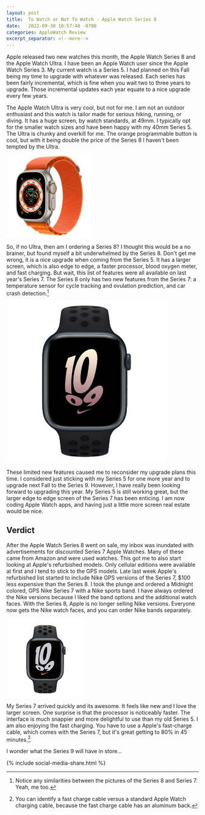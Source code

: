 ```yaml
---
layout: post
title:  To Watch or Not To Watch - Apple Watch Series 8
date:   2022-09-30 10:57:48 -0700
categories: AppleWatch Review
excerpt_separator: <!--more-->
---
```


Apple released two new watches this month, the Apple Watch Series 8 and the Apple Watch Ultra. I have been an Apple Watch user since the Apple Watch Series 3. My current watch is a Series 5. I had planned on this Fall being my time to upgrade with whatever was released. Each series has been fairly incremental, which is fine when you wait two to three years to upgrade. Those incremental updates each year equate to a nice upgrade every few years. 

<!--more--> The Apple Watch Ultra is very cool, but not for me. I am not an outdoor enthusiast and this watch is tailor made for serious hiking, running, or diving. It has a huge screen, by watch standards, at 49mm. I typically opt for the smaller watch sizes and have been happy with my 40mm Series 5. The Ultra is chunky and overkill for me. The orange programmable button is cool, but with it being double the price of the Series 8 I haven't been tempted by the Ultra. 

![Apple Watch Ultra][image-1]

So, if no Ultra, then am I ordering a Series 8? I thought this would be a no brainer, but found myself a bit underwhelmed by the Series 8. Don't get me wrong, it is a nice upgrade when coming from the Series 5. It has a larger screen, which is also edge to edge, a faster processor, blood oxygen meter, and fast charging. But wait, this list of features were all available on last year's Series 7. The Series 8 only has two new features from the Series 7: a temperature sensor for cycle tracking and ovulation prediction, and car crash detection.[^1]

![Apple Watch Series 8][image-2]

These limited new features caused me to reconsider my upgrade plans this time. I considered just sticking with my Series 5 for one more year and to upgrade next Fall to the Series 9. However, I have really been looking forward to upgrading this year. My Series 5 is still working great, but the larger edge to edge screen of the Series 7 has been enticing. I am now coding Apple Watch apps, and having just a little more screen real estate would be nice. 

## Verdict

After the Apple Watch Series 8 went on sale, my inbox was inundated with advertisements for discounted Series 7 Apple Watches. Many of these came from Amazon and were used watches. This got me to also start looking at Apple's refurbished models. Only cellular editions were available at first and I tend to stick to the GPS models. Late last week Apple's refurbished list started to include Nike GPS versions of the Series 7, $100 less expensive than the Series 8. I took the plunge and ordered a Midnight colored, GPS Nike Series 7 with a Nike sports band. I have always ordered the Nike versions because I liked the band options and the additional watch faces. With the Series 8, Apple is no longer selling Nike versions. Everyone now gets the Nike watch faces, and you can order Nike bands separately. 

![Apple Watch Series 7][image-3]

My Series 7 arrived quickly and its awesome. It feels like new and I love the larger screen. One surprise is that the processor is noticeably faster. The interface is much snappier and more delightful to use than my old Series 5. I am also enjoying the fast charging. You have to use a Apple's fast-charge cable, which comes with the Series 7, but it's great getting to 80% in 45 minutes.[^2]

I wonder what the Series 9 will have in store...

{% include social-media-share.html %}


[^1]:   Notice any similarities between the pictures of the Series 8 and Series 7. Yeah, me too.  
[^2]: You can identify a fast charge cable versus a standard Apple Watch charging cable, because the fast charge cable has an aluminum back.   

[image-1]: /assets/apple-watch-ultra.jpg
[image-2]: /assets/apple-watch-series-8.jpg
[image-3]: /assets/apple-watch-series-7.jpg



<script src="https://giscus.app/client.js"
        data-repo="adamsappletech/adamsappletech.github.io"
        data-repo-id="R_kgDOK5uboQ"
        data-category="General"
        data-category-id="DIC_kwDOK5uboc4CbzPX"
        data-mapping="pathname"
        data-strict="0"
        data-reactions-enabled="1"
        data-emit-metadata="0"
        data-input-position="bottom"
        data-theme="preferred_color_scheme"
        data-lang="en"
        crossorigin="anonymous"
        async>
</script>
